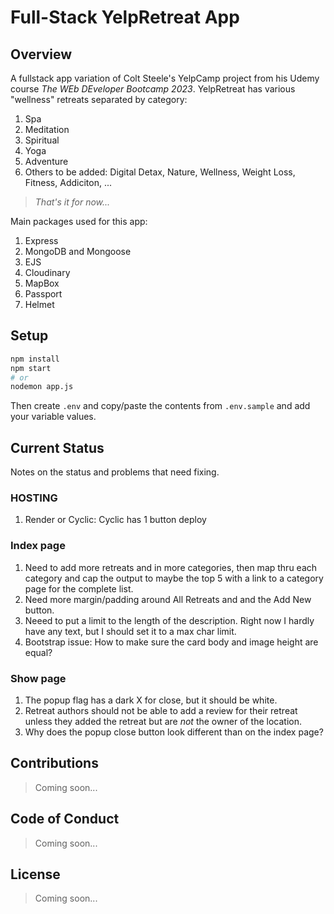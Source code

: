 # Full-Stack YelpRetreat App

## Overview

A fullstack app variation of Colt Steele's YelpCamp project from his Udemy course _The WEb DEveloper Bootcamp 2023_. YelpRetreat has various "wellness" retreats separated by category:

1. Spa
2. Meditation
3. Spiritual
4. Yoga
5. Adventure
6. Others to be added: Digital Detax, Nature, Wellness, Weight Loss, Fitness, Addiciton, ...

> _That's it for now..._

Main packages used for this app:

1. Express
2. MongoDB and Mongoose
3. EJS
4. Cloudinary
5. MapBox
6. Passport
7. Helmet

## Setup

```sh
npm install
npm start
# or
nodemon app.js
```

Then create `.env` and copy/paste the contents from `.env.sample` and add your variable values.

## Current Status

Notes on the status and problems that need fixing.

### HOSTING

1. Render or Cyclic: Cyclic has 1 button deploy

### Index page

1. Need to add more retreats and in more categories, then map thru each category and cap the output to maybe the top 5 with a link to a category page for the complete list.
2. Need more margin/padding around All Retreats and and the Add New button.
3. Neeed to put a limit to the length of the description. Right now I hardly have any text, but I should set it to a max char limit.
4. Bootstrap issue: How to make sure the card body and image height are equal?

### Show page

1. The popup flag has a dark X for close, but it should be white.
2. Retreat authors should not be able to add a review for their retreat unless they added the retreat but are _not_ the owner of the location.
3. Why does the popup close button look different than on the index page?

## Contributions

> Coming soon...

## Code of Conduct

> Coming soon...

## License

> Coming soon...
